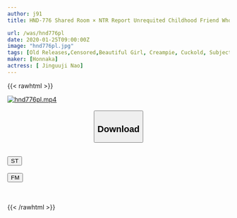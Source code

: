 ```yaml
---
author: j91
title: HND-776 Shared Room × NTR Report Unrequited Childhood Friend Who Reunited For The First Time In One Year And Drinking Alcohol Alone In A Room Living Alone No Way ...! If I Was Expecting Me, I Was Confessed Naked Until The Morning And Talked About A Vaginal Cum Shot With Him. Jinguji Temple Nao

url: /was/hnd776pl
date: 2020-01-25T09:00:00Z
image: "hnd776pl.jpg"
tags: [Old Releases,Censored,Beautiful Girl, Creampie, Cuckold, Subjectivity, Titty fuck ]
maker: [Honnaka]
actress: [ Jinguuji Nao]
---
```



{{< rawhtml >}}

<div class="video" data-videoid="wGkaO8ml6RiJMGp">
    <a href="javascript:;">
        <img src="/was/hnd776pl/hnd776pl.jpg" width="WIDTH" height="HEIGHT" alt="hnd776pl.mp4" loading="lazy">
    </a>
</div>

<script type="text/javascript" src="https://j91.asia/asset/on-demand-st.js"></script>

<br>
  <link rel="stylesheet" href="https://j91.asia/asset/bs5.css">
  
  <center>
  <button class="btn btn-primary" type="button" data-bs-toggle="collapse" data-bs-target=".multi-collapse" aria-expanded="false" aria-controls="multiCollapseExample1 multiCollapseExample2"><h2>Download</h2></button></center>
</p>
<div class="row">
  <div class="col">
    <div class="collapse multi-collapse" id="multiCollapseExample1">
      <div class="card card-body">
	      	      <br>
<div class="buttons">  
<a href="https://streamtape.to/v/wGkaO8ml6RiJMGp" target="_blank"><button class="btn-hover color-3"><i class="fa fa-download"></i> ST</button></a></div>
    </div>
  </div>
</div>
  <div class="col">
    <div class="collapse multi-collapse" id="multiCollapseExample2">
      <div class="card card-body">
	      <br>
<div class="buttons">
    <a href="https://filemoon.sx/d/9yl8pmhnz51h" target="_blank"><button class="btn-hover color-8"><i class="fa fa-download"></i> FM</button></a></div>
<br><br>
      </div>
    </div>
  </div>
</div>

{{< /rawhtml >}}